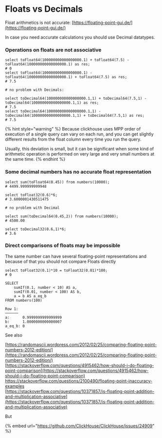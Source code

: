# Floats vs Decimals

Float arithmetics is not accurate: [https://floating-point-gui.de/](https://floating-point-gui.de/)

In case you need accurate calculations you should use Decimal datatypes.

### Operations on floats are not associative

```text
select toFloat64(100000000000000000.1) + toFloat64(7.5) - toFloat64(100000000000000000.1) as res;
# 0
select toFloat64(100000000000000000.1) - toFloat64(100000000000000000.1) + toFloat64(7.5) as res;
# 7.5

# no problem with Decimals:

select toDecimal64(100000000000000000.1,1) + toDecimal64(7.5,1) - toDecimal64(100000000000000000.1,1) as res;
# 7.5
select toDecimal64(100000000000000000.1,1) - toDecimal64(100000000000000000.1,1) + toDecimal64(7.5,1) as res;
# 7.5
```

{% hint style="warning" %}
Because clickhouse uses MPP order of execution of a single query can vary on each run, and you can get slightly different results from the float column every time you run the query. 

Usually, this deviation is small, but it can be significant when some kind of arithmetic operation is performed on very large and very small numbers at the same time.
{% endhint %}

### Some decimal numbers has no accurate float representation

```text
select sum(toFloat64(0.45)) from numbers(10000);
# 4499.999999999948 

select toFloat32(0.6)*6;
# 3.6000001430511475

# no problem with Decimal

select sum(toDecimal64(0.45,2)) from numbers(10000);
# 4500.00  

select toDecimal32(0.6,1)*6;
# 3.6
```

### Direct comparisons of floats may be impossible

The same number can have several floating-point representations and because of that you should not compare Floats directly 

```text
select toFloat32(0.1)*10 = toFloat32(0.01)*100;
# 0

SELECT
    sumIf(0.1, number < 10) AS a,
    sumIf(0.01, number < 100) AS b,
    a = b AS a_eq_b
FROM numbers(100)

Row 1:
──────
a:      0.9999999999999999
b:      1.0000000000000007
a_eq_b: 0
```

See also

[https://randomascii.wordpress.com/2012/02/25/comparing-floating-point-numbers-2012-edition/](https://randomascii.wordpress.com/2012/02/25/comparing-floating-point-numbers-2012-edition/)  
[https://stackoverflow.com/questions/4915462/how-should-i-do-floating-point-comparison](https://stackoverflow.com/questions/4915462/how-should-i-do-floating-point-comparison)  
https://stackoverflow.com/questions/2100490/floating-point-inaccuracy-examples  
[https://stackoverflow.com/questions/10371857/is-floating-point-addition-and-multiplication-associative](https://stackoverflow.com/questions/10371857/is-floating-point-addition-and-multiplication-associative)

But

{% embed url="https://github.com/ClickHouse/ClickHouse/issues/24909" %}



### 


